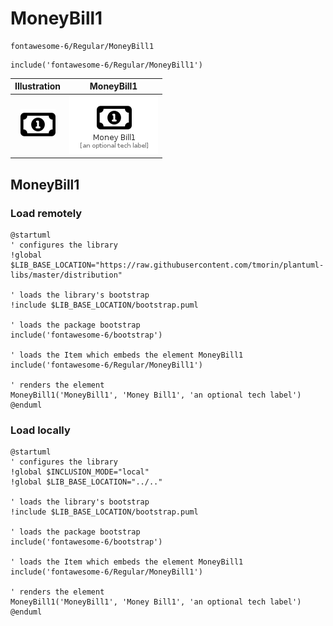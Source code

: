 # MoneyBill1


```text
fontawesome-6/Regular/MoneyBill1
```

```text
include('fontawesome-6/Regular/MoneyBill1')
```



| Illustration | MoneyBill1 |
| :---: | :---: |
| ![illustration for Illustration](../../fontawesome-6/Regular/MoneyBill1.png) | ![illustration for MoneyBill1](../../fontawesome-6/Regular/MoneyBill1.Local.png) |




## MoneyBill1

### Load remotely
```plantuml
@startuml
' configures the library
!global $LIB_BASE_LOCATION="https://raw.githubusercontent.com/tmorin/plantuml-libs/master/distribution"

' loads the library's bootstrap
!include $LIB_BASE_LOCATION/bootstrap.puml

' loads the package bootstrap
include('fontawesome-6/bootstrap')

' loads the Item which embeds the element MoneyBill1
include('fontawesome-6/Regular/MoneyBill1')

' renders the element
MoneyBill1('MoneyBill1', 'Money Bill1', 'an optional tech label')
@enduml
```

### Load locally
```plantuml
@startuml
' configures the library
!global $INCLUSION_MODE="local"
!global $LIB_BASE_LOCATION="../.."

' loads the library's bootstrap
!include $LIB_BASE_LOCATION/bootstrap.puml

' loads the package bootstrap
include('fontawesome-6/bootstrap')

' loads the Item which embeds the element MoneyBill1
include('fontawesome-6/Regular/MoneyBill1')

' renders the element
MoneyBill1('MoneyBill1', 'Money Bill1', 'an optional tech label')
@enduml
```

